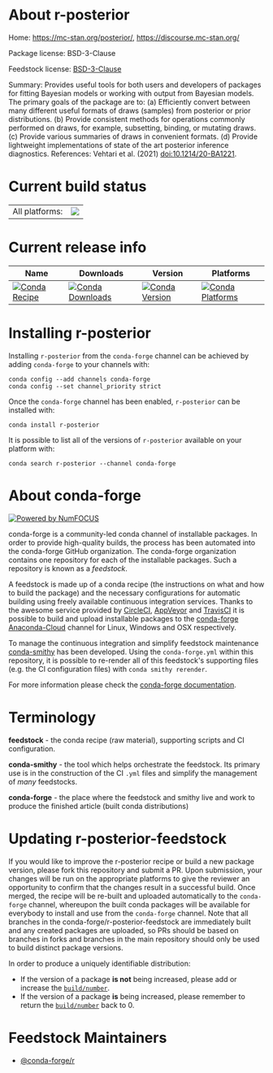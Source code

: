 About r-posterior
=================

Home: https://mc-stan.org/posterior/, https://discourse.mc-stan.org/

Package license: BSD-3-Clause

Feedstock license: [BSD-3-Clause](https://github.com/conda-forge/r-posterior-feedstock/blob/master/LICENSE.txt)

Summary: Provides useful tools for both users and developers of packages for fitting Bayesian models or working with output from Bayesian models. The primary goals of the package are to: (a) Efficiently convert between many different useful formats of draws (samples) from posterior or prior distributions. (b) Provide consistent methods for operations commonly performed on draws, for example, subsetting, binding, or mutating draws. (c) Provide various summaries of draws in convenient formats. (d) Provide lightweight implementations of state of the art posterior inference diagnostics. References: Vehtari et al. (2021) <doi:10.1214/20-BA1221>.

Current build status
====================


<table><tr><td>All platforms:</td>
    <td>
      <a href="https://dev.azure.com/conda-forge/feedstock-builds/_build/latest?definitionId=13696&branchName=master">
        <img src="https://dev.azure.com/conda-forge/feedstock-builds/_apis/build/status/r-posterior-feedstock?branchName=master">
      </a>
    </td>
  </tr>
</table>

Current release info
====================

| Name | Downloads | Version | Platforms |
| --- | --- | --- | --- |
| [![Conda Recipe](https://img.shields.io/badge/recipe-r--posterior-green.svg)](https://anaconda.org/conda-forge/r-posterior) | [![Conda Downloads](https://img.shields.io/conda/dn/conda-forge/r-posterior.svg)](https://anaconda.org/conda-forge/r-posterior) | [![Conda Version](https://img.shields.io/conda/vn/conda-forge/r-posterior.svg)](https://anaconda.org/conda-forge/r-posterior) | [![Conda Platforms](https://img.shields.io/conda/pn/conda-forge/r-posterior.svg)](https://anaconda.org/conda-forge/r-posterior) |

Installing r-posterior
======================

Installing `r-posterior` from the `conda-forge` channel can be achieved by adding `conda-forge` to your channels with:

```
conda config --add channels conda-forge
conda config --set channel_priority strict
```

Once the `conda-forge` channel has been enabled, `r-posterior` can be installed with:

```
conda install r-posterior
```

It is possible to list all of the versions of `r-posterior` available on your platform with:

```
conda search r-posterior --channel conda-forge
```


About conda-forge
=================

[![Powered by NumFOCUS](https://img.shields.io/badge/powered%20by-NumFOCUS-orange.svg?style=flat&colorA=E1523D&colorB=007D8A)](http://numfocus.org)

conda-forge is a community-led conda channel of installable packages.
In order to provide high-quality builds, the process has been automated into the
conda-forge GitHub organization. The conda-forge organization contains one repository
for each of the installable packages. Such a repository is known as a *feedstock*.

A feedstock is made up of a conda recipe (the instructions on what and how to build
the package) and the necessary configurations for automatic building using freely
available continuous integration services. Thanks to the awesome service provided by
[CircleCI](https://circleci.com/), [AppVeyor](https://www.appveyor.com/)
and [TravisCI](https://travis-ci.com/) it is possible to build and upload installable
packages to the [conda-forge](https://anaconda.org/conda-forge)
[Anaconda-Cloud](https://anaconda.org/) channel for Linux, Windows and OSX respectively.

To manage the continuous integration and simplify feedstock maintenance
[conda-smithy](https://github.com/conda-forge/conda-smithy) has been developed.
Using the ``conda-forge.yml`` within this repository, it is possible to re-render all of
this feedstock's supporting files (e.g. the CI configuration files) with ``conda smithy rerender``.

For more information please check the [conda-forge documentation](https://conda-forge.org/docs/).

Terminology
===========

**feedstock** - the conda recipe (raw material), supporting scripts and CI configuration.

**conda-smithy** - the tool which helps orchestrate the feedstock.
                   Its primary use is in the construction of the CI ``.yml`` files
                   and simplify the management of *many* feedstocks.

**conda-forge** - the place where the feedstock and smithy live and work to
                  produce the finished article (built conda distributions)


Updating r-posterior-feedstock
==============================

If you would like to improve the r-posterior recipe or build a new
package version, please fork this repository and submit a PR. Upon submission,
your changes will be run on the appropriate platforms to give the reviewer an
opportunity to confirm that the changes result in a successful build. Once
merged, the recipe will be re-built and uploaded automatically to the
`conda-forge` channel, whereupon the built conda packages will be available for
everybody to install and use from the `conda-forge` channel.
Note that all branches in the conda-forge/r-posterior-feedstock are
immediately built and any created packages are uploaded, so PRs should be based
on branches in forks and branches in the main repository should only be used to
build distinct package versions.

In order to produce a uniquely identifiable distribution:
 * If the version of a package **is not** being increased, please add or increase
   the [``build/number``](https://docs.conda.io/projects/conda-build/en/latest/resources/define-metadata.html#build-number-and-string).
 * If the version of a package **is** being increased, please remember to return
   the [``build/number``](https://docs.conda.io/projects/conda-build/en/latest/resources/define-metadata.html#build-number-and-string)
   back to 0.

Feedstock Maintainers
=====================

* [@conda-forge/r](https://github.com/conda-forge/r/)

